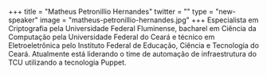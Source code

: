 +++
title = "Matheus Petronillio Hernandes"
twitter = ""
type = "new-speaker"
image = "matheus-petronillio-hernandes.jpg"
+++
Especialista em Criptografia pela Universidade Federal Fluminense, bacharel em Ciência da Computação pela Universidade Federal do Ceará e técnico em Eletroeletrônica pelo Instituto Federal de Educação, Ciência e Tecnologia do Ceará. Atualmente está liderando o time de automação de infraestrutura do TCU utilizando a tecnologia Puppet.